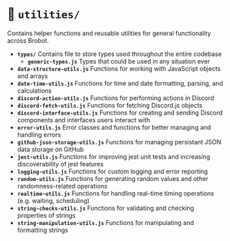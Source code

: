 # 📂 `utilities/`

Contains helper functions and reusable utilities for general functionality across Brobot.

* **`types/`** Contains file to store types used throughout the entire codebase
  * **`generic-types.js`** Types that could be used in any situation ever
* **`data-structure-utils.js`** Functions for working with JavaScript objects and arrays
* **`date-time-utils.js`** Functions for time and date formatting, parsing, and calculations
* **`discord-action-utils.js`** Functions for performing actions in Discord
* **`discord-fetch-utils.js`** Functions for fetching Discord.js objects
* **`discord-interface-utils.js`** Functions for creating and sending Discord components and interfaces users interact with
* **`error-utils.js`** Error classes and functions for better managing and handling errors
* **`github-json-storage-utils.js`** Functions for managing persistant JSON data storage on GitHub
* **`jest-utils.js`** Functions for improving jest unit tests and increasing discoverability of jest features
* **`logging-utils.js`** Functions for custom logging and error reporting
* **`random-utils.js`** Functions for generating random values and other randomness-related operations
* **`realtime-utils.js`** Functions for handling real-time timing operations (e.g. waiting, scheduling)
* **`string-checks-utils.js`** Functions for validating and checking properties of strings
* **`string-manipulation-utils.js`** Functions for manipulating and formatting strings
